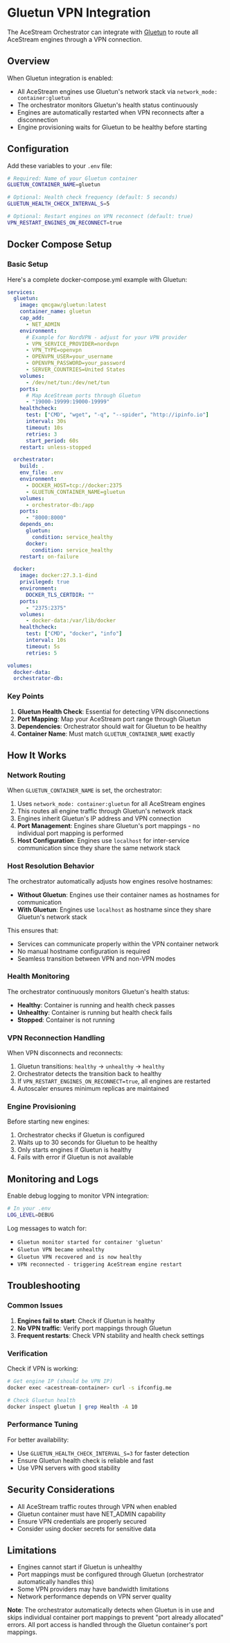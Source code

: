 # Gluetun VPN Integration

The AceStream Orchestrator can integrate with [Gluetun](https://github.com/qdm12/gluetun) to route all AceStream engines through a VPN connection.

## Overview

When Gluetun integration is enabled:
- All AceStream engines use Gluetun's network stack via `network_mode: container:gluetun`
- The orchestrator monitors Gluetun's health status continuously
- Engines are automatically restarted when VPN reconnects after a disconnection
- Engine provisioning waits for Gluetun to be healthy before starting

## Configuration

Add these variables to your `.env` file:

```bash
# Required: Name of your Gluetun container
GLUETUN_CONTAINER_NAME=gluetun

# Optional: Health check frequency (default: 5 seconds)
GLUETUN_HEALTH_CHECK_INTERVAL_S=5

# Optional: Restart engines on VPN reconnect (default: true)
VPN_RESTART_ENGINES_ON_RECONNECT=true
```

## Docker Compose Setup

### Basic Setup

Here's a complete docker-compose.yml example with Gluetun:

```yaml
services:
  gluetun:
    image: qmcgaw/gluetun:latest
    container_name: gluetun
    cap_add:
      - NET_ADMIN
    environment:
      # Example for NordVPN - adjust for your VPN provider
      - VPN_SERVICE_PROVIDER=nordvpn
      - VPN_TYPE=openvpn
      - OPENVPN_USER=your_username
      - OPENVPN_PASSWORD=your_password
      - SERVER_COUNTRIES=United States
    volumes:
      - /dev/net/tun:/dev/net/tun
    ports:
      # Map AceStream ports through Gluetun
      - "19000-19999:19000-19999"
    healthcheck:
      test: ["CMD", "wget", "-q", "--spider", "http://ipinfo.io"]
      interval: 30s
      timeout: 10s
      retries: 3
      start_period: 60s
    restart: unless-stopped

  orchestrator:
    build: .
    env_file: .env
    environment:
      - DOCKER_HOST=tcp://docker:2375
      - GLUETUN_CONTAINER_NAME=gluetun
    volumes:
      - orchestrator-db:/app
    ports:
      - "8000:8000"
    depends_on:
      gluetun:
        condition: service_healthy
      docker:
        condition: service_healthy
    restart: on-failure

  docker:
    image: docker:27.3.1-dind
    privileged: true
    environment:
      DOCKER_TLS_CERTDIR: ""
    ports:
      - "2375:2375"
    volumes:
      - docker-data:/var/lib/docker
    healthcheck:
      test: ["CMD", "docker", "info"]
      interval: 10s
      timeout: 5s
      retries: 5

volumes:
  docker-data:
  orchestrator-db:
```

### Key Points

1. **Gluetun Health Check**: Essential for detecting VPN disconnections
2. **Port Mapping**: Map your AceStream port range through Gluetun
3. **Dependencies**: Orchestrator should wait for Gluetun to be healthy
4. **Container Name**: Must match `GLUETUN_CONTAINER_NAME` exactly

## How It Works

### Network Routing

When `GLUETUN_CONTAINER_NAME` is set, the orchestrator:
1. Uses `network_mode: container:gluetun` for all AceStream engines
2. This routes all engine traffic through Gluetun's network stack
3. Engines inherit Gluetun's IP address and VPN connection
4. **Port Management**: Engines share Gluetun's port mappings - no individual port mapping is performed
5. **Host Configuration**: Engines use `localhost` for inter-service communication since they share the same network stack

### Host Resolution Behavior

The orchestrator automatically adjusts how engines resolve hostnames:

- **Without Gluetun**: Engines use their container names as hostnames for communication
- **With Gluetun**: Engines use `localhost` as hostname since they share Gluetun's network stack

This ensures that:
- Services can communicate properly within the VPN container network
- No manual hostname configuration is required
- Seamless transition between VPN and non-VPN modes

### Health Monitoring

The orchestrator continuously monitors Gluetun's health status:
- **Healthy**: Container is running and health check passes
- **Unhealthy**: Container is running but health check fails
- **Stopped**: Container is not running

### VPN Reconnection Handling

When VPN disconnects and reconnects:
1. Gluetun transitions: `healthy` → `unhealthy` → `healthy`
2. Orchestrator detects the transition back to healthy
3. If `VPN_RESTART_ENGINES_ON_RECONNECT=true`, all engines are restarted
4. Autoscaler ensures minimum replicas are maintained

### Engine Provisioning

Before starting new engines:
1. Orchestrator checks if Gluetun is configured
2. Waits up to 30 seconds for Gluetun to be healthy
3. Only starts engines if Gluetun is healthy
4. Fails with error if Gluetun is not available

## Monitoring and Logs

Enable debug logging to monitor VPN integration:

```bash
# In your .env
LOG_LEVEL=DEBUG
```

Log messages to watch for:
- `Gluetun monitor started for container 'gluetun'`
- `Gluetun VPN became unhealthy`
- `Gluetun VPN recovered and is now healthy`
- `VPN reconnected - triggering AceStream engine restart`

## Troubleshooting

### Common Issues

1. **Engines fail to start**: Check if Gluetun is healthy
2. **No VPN traffic**: Verify port mappings through Gluetun
3. **Frequent restarts**: Check VPN stability and health check settings

### Verification

Check if VPN is working:
```bash
# Get engine IP (should be VPN IP)
docker exec <acestream-container> curl -s ifconfig.me

# Check Gluetun health
docker inspect gluetun | grep Health -A 10
```

### Performance Tuning

For better availability:
- Use `GLUETUN_HEALTH_CHECK_INTERVAL_S=3` for faster detection
- Ensure Gluetun health check is reliable and fast
- Use VPN servers with good stability

## Security Considerations

- All AceStream traffic routes through VPN when enabled
- Gluetun container must have NET_ADMIN capability
- Ensure VPN credentials are properly secured
- Consider using docker secrets for sensitive data

## Limitations

- Engines cannot start if Gluetun is unhealthy
- Port mappings must be configured through Gluetun (orchestrator automatically handles this)
- Some VPN providers may have bandwidth limitations
- Network performance depends on VPN server quality

**Note**: The orchestrator automatically detects when Gluetun is in use and skips individual container port mappings to prevent "port already allocated" errors. All port access is handled through the Gluetun container's port mappings.